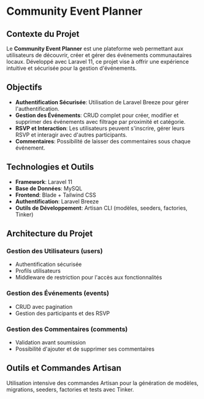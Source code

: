 
# Community Event Planner

## Contexte du Projet

Le **Community Event Planner** est une plateforme web permettant aux utilisateurs de découvrir, créer et gérer des événements communautaires locaux. Développé avec Laravel 11, ce projet vise à offrir une expérience intuitive et sécurisée pour la gestion d'événements.

## Objectifs

- **Authentification Sécurisée**: Utilisation de Laravel Breeze pour gérer l'authentification.
- **Gestion des Événements**: CRUD complet pour créer, modifier et supprimer des événements avec filtrage par proximité et catégorie.
- **RSVP et Interaction**: Les utilisateurs peuvent s'inscrire, gérer leurs RSVP et interagir avec d'autres participants.
- **Commentaires**: Possibilité de laisser des commentaires sous chaque événement.

## Technologies et Outils

- **Framework**: Laravel 11
- **Base de Données**: MySQL 
- **Frontend**: Blade + Tailwind CSS
- **Authentification**: Laravel Breeze
- **Outils de Développement**: Artisan CLI (modèles, seeders, factories, Tinker)

## Architecture du Projet

### Gestion des Utilisateurs (users)

- Authentification sécurisée
- Profils utilisateurs
- Middleware de restriction pour l'accès aux fonctionnalités

### Gestion des Événements (events)

- CRUD avec pagination
- Gestion des participants et des RSVP

### Gestion des Commentaires (comments)

- Validation avant soumission
- Possibilité d'ajouter et de supprimer ses commentaires

## Outils et Commandes Artisan

Utilisation intensive des commandes Artisan pour la génération de modèles, migrations, seeders, factories et tests avec Tinker.
